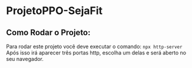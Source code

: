 # ProjetoPPO-SejaFit

## Como Rodar o Projeto:

Para rodar este projeto você deve executar o comando:
`npx http-server`
Após isso irá aparecer três portas http, escolha um delas e será aberto no seu navegador.

